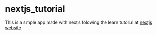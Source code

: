 # nextjs_tutorial
This is a simple app made with nextjs folowing the learn tutorial at [nextjs website](https://nextjs.org/learn/basics/getting-started)
